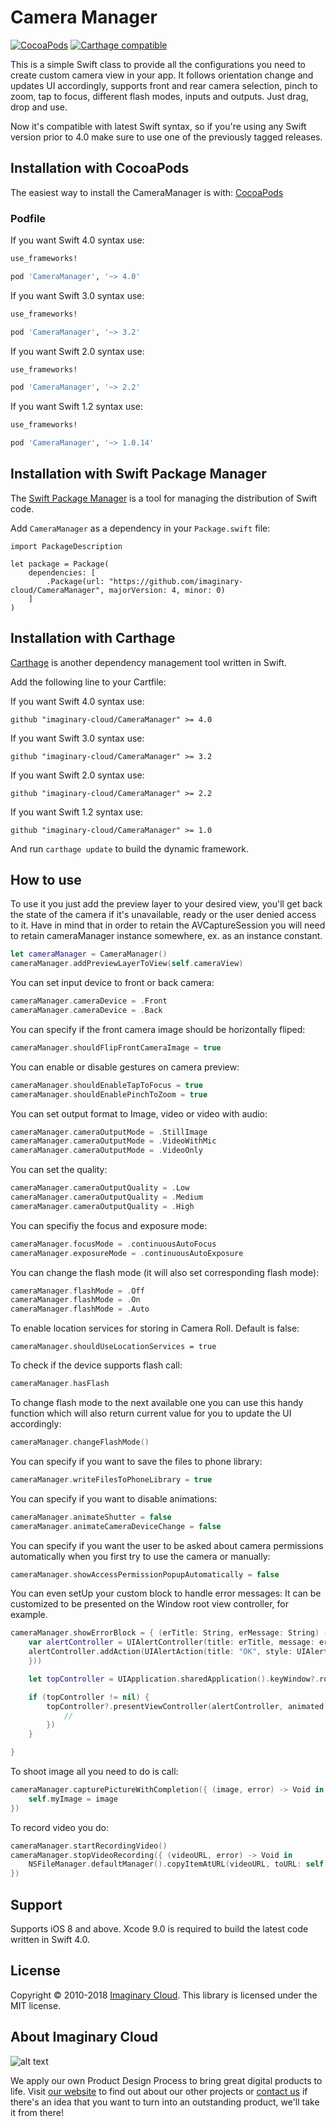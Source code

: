 
# Camera Manager
[![CocoaPods](https://img.shields.io/cocoapods/v/CameraManager.svg)](https://github.com/imaginary-cloud/CameraManager) [![Carthage compatible](https://img.shields.io/badge/Carthage-compatible-4BC51D.svg?style=flat)](https://github.com/Carthage/Carthage)

This is a simple Swift class to provide all the configurations you need to create custom camera view in your app.
It follows orientation change and updates UI accordingly, supports front and rear camera selection, pinch to zoom, tap to focus, different flash modes, inputs and outputs.
Just drag, drop and use.

Now it's compatible with latest Swift syntax, so if you're using any Swift version prior to 4.0 make sure to use one of the previously tagged releases.

## Installation with CocoaPods

The easiest way to install the CameraManager is with: [CocoaPods](http://cocoapods.org)

### Podfile

If you want Swift 4.0 syntax use:

```ruby
use_frameworks!

pod 'CameraManager', '~> 4.0'
```

If you want Swift 3.0 syntax use:

```ruby
use_frameworks!

pod 'CameraManager', '~> 3.2'
```

If you want Swift 2.0 syntax use:

```ruby
use_frameworks!

pod 'CameraManager', '~> 2.2'
```

If you want Swift 1.2 syntax use:

```ruby
use_frameworks!

pod 'CameraManager', '~> 1.0.14'
```

## Installation with Swift Package Manager

The [Swift Package Manager](https://swift.org/package-manager/) is a tool for managing the distribution of Swift code.

Add `CameraManager` as a dependency in your `Package.swift` file:

```
import PackageDescription

let package = Package(
    dependencies: [
        .Package(url: "https://github.com/imaginary-cloud/CameraManager", majorVersion: 4, minor: 0)
    ]
)
```

## Installation with Carthage

[Carthage](https://github.com/Carthage/Carthage) is another dependency management tool written in Swift.

Add the following line to your Cartfile:

If you want Swift 4.0 syntax use:

```
github "imaginary-cloud/CameraManager" >= 4.0
```

If you want Swift 3.0 syntax use:

```
github "imaginary-cloud/CameraManager" >= 3.2
```

If you want Swift 2.0 syntax use:

```
github "imaginary-cloud/CameraManager" >= 2.2
```

If you want Swift 1.2 syntax use:

```
github "imaginary-cloud/CameraManager" >= 1.0
```

And run `carthage update` to build the dynamic framework.

## How to use
To use it you just add the preview layer to your desired view, you'll get back the state of the camera if it's unavailable, ready or the user denied access to it. Have in mind that in order to retain the AVCaptureSession you will need to retain cameraManager instance somewhere, ex. as an instance constant.
```swift
let cameraManager = CameraManager()
cameraManager.addPreviewLayerToView(self.cameraView)
```
You can set input device to front or back camera:
```swift
cameraManager.cameraDevice = .Front
cameraManager.cameraDevice = .Back
```

You can specify if the front camera image should be horizontally fliped:

```swift
cameraManager.shouldFlipFrontCameraImage = true
```

You can enable or disable gestures on camera preview:

```swift
cameraManager.shouldEnableTapToFocus = true
cameraManager.shouldEnablePinchToZoom = true
```

You can set output format to Image, video or video with audio:

```swift
cameraManager.cameraOutputMode = .StillImage
cameraManager.cameraOutputMode = .VideoWithMic
cameraManager.cameraOutputMode = .VideoOnly
```

You can set the quality:
```swift
cameraManager.cameraOutputQuality = .Low
cameraManager.cameraOutputQuality = .Medium
cameraManager.cameraOutputQuality = .High
```

You can specifiy the focus and exposure mode:
```swift
cameraManager.focusMode = .continuousAutoFocus 
cameraManager.exposureMode = .continuousAutoExposure 
```

You can change the flash mode (it will also set corresponding flash mode):
```swift
cameraManager.flashMode = .Off
cameraManager.flashMode = .On
cameraManager.flashMode = .Auto
```

To enable location services for storing in Camera Roll. Default is false:
```
cameraManager.shouldUseLocationServices = true
```

To check if the device supports flash call:
```swift
cameraManager.hasFlash
```

To change flash mode to the next available one you can use this handy function which will also return current value for you to update the UI accordingly:
```swift
cameraManager.changeFlashMode()
```

You can specify if you want to save the files to phone library:
```swift
cameraManager.writeFilesToPhoneLibrary = true
```

You can specify if you want to disable animations:
```swift
cameraManager.animateShutter = false
cameraManager.animateCameraDeviceChange = false
```

You can specify if you want the user to be asked about camera permissions automatically when you first try to use the camera or manually:
```swift
cameraManager.showAccessPermissionPopupAutomatically = false
```

You can even setUp your custom block to handle error messages:
It can be customized to be presented on the Window root view controller, for example.
```swift
cameraManager.showErrorBlock = { (erTitle: String, erMessage: String) -> Void in
    var alertController = UIAlertController(title: erTitle, message: erMessage, preferredStyle: .Alert)
    alertController.addAction(UIAlertAction(title: "OK", style: UIAlertActionStyle.Default, handler: { (alertAction) -> Void in
    }))

    let topController = UIApplication.sharedApplication().keyWindow?.rootViewController

    if (topController != nil) {
        topController?.presentViewController(alertController, animated: true, completion: { () -> Void in
            //
        })
    }

}
```

To shoot image all you need to do is call:
```swift
cameraManager.capturePictureWithCompletion({ (image, error) -> Void in
	self.myImage = image             
})
```

To record video you do:
```swift
cameraManager.startRecordingVideo()
cameraManager.stopVideoRecording({ (videoURL, error) -> Void in
	NSFileManager.defaultManager().copyItemAtURL(videoURL, toURL: self.myVideoURL, error: &error)
})
```

## Support

Supports iOS 8 and above. Xcode 9.0 is required to build the latest code written in Swift 4.0.

## License

Copyright © 2010-2018 [Imaginary Cloud](www.imaginarycloud.com). This library is licensed under the MIT license.

## About Imaginary Cloud

![alt text](https://s31.postimg.cc/nwi7gpouz/Imaginary_Cloud.jpg)

We apply our own Product Design Process to bring great digital products to life. Visit [our website](www.imaginarycloud.com) to find out about our other projects or [contact us](www.imaginarycloud.com/contacts) if there's an idea that you want to turn into an outstanding product, we'll take it from there!
